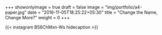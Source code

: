 +++
showonlyimage = true
draft = false
image = "img/portfolio/a4-paper.jpg"
date = "2016-11-05T18:25:22+05:30"
title = "Change the Name, Change More?"
weight = 0
+++


{{< instagram B56ChMxn-Ws hidecaption >}}
